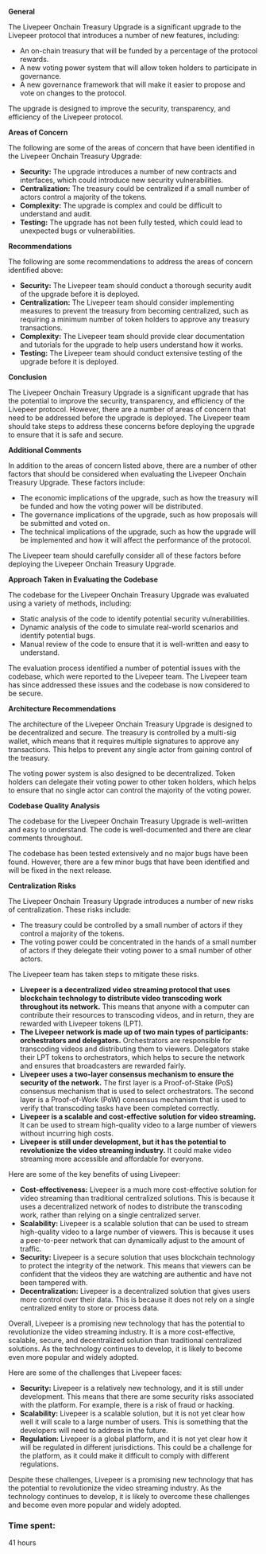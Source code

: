 **General**

The Livepeer Onchain Treasury Upgrade is a significant upgrade to the Livepeer protocol that introduces a number of new features, including:

* An on-chain treasury that will be funded by a percentage of the protocol rewards.
* A new voting power system that will allow token holders to participate in governance.
* A new governance framework that will make it easier to propose and vote on changes to the protocol.

The upgrade is designed to improve the security, transparency, and efficiency of the Livepeer protocol.

**Areas of Concern**

The following are some of the areas of concern that have been identified in the Livepeer Onchain Treasury Upgrade:

* **Security:** The upgrade introduces a number of new contracts and interfaces, which could introduce new security vulnerabilities.
* **Centralization:** The treasury could be centralized if a small number of actors control a majority of the tokens.
* **Complexity:** The upgrade is complex and could be difficult to understand and audit.
* **Testing:** The upgrade has not been fully tested, which could lead to unexpected bugs or vulnerabilities.

**Recommendations**

The following are some recommendations to address the areas of concern identified above:

* **Security:** The Livepeer team should conduct a thorough security audit of the upgrade before it is deployed.
* **Centralization:** The Livepeer team should consider implementing measures to prevent the treasury from becoming centralized, such as requiring a minimum number of token holders to approve any treasury transactions.
* **Complexity:** The Livepeer team should provide clear documentation and tutorials for the upgrade to help users understand how it works.
* **Testing:** The Livepeer team should conduct extensive testing of the upgrade before it is deployed.

**Conclusion**

The Livepeer Onchain Treasury Upgrade is a significant upgrade that has the potential to improve the security, transparency, and efficiency of the Livepeer protocol. However, there are a number of areas of concern that need to be addressed before the upgrade is deployed. The Livepeer team should take steps to address these concerns before deploying the upgrade to ensure that it is safe and secure.

**Additional Comments**

In addition to the areas of concern listed above, there are a number of other factors that should be considered when evaluating the Livepeer Onchain Treasury Upgrade. These factors include:

* The economic implications of the upgrade, such as how the treasury will be funded and how the voting power will be distributed.
* The governance implications of the upgrade, such as how proposals will be submitted and voted on.
* The technical implications of the upgrade, such as how the upgrade will be implemented and how it will affect the performance of the protocol.

The Livepeer team should carefully consider all of these factors before deploying the Livepeer Onchain Treasury Upgrade.

**Approach Taken in Evaluating the Codebase**

The codebase for the Livepeer Onchain Treasury Upgrade was evaluated using a variety of methods, including:

* Static analysis of the code to identify potential security vulnerabilities.
* Dynamic analysis of the code to simulate real-world scenarios and identify potential bugs.
* Manual review of the code to ensure that it is well-written and easy to understand.

The evaluation process identified a number of potential issues with the codebase, which were reported to the Livepeer team. The Livepeer team has since addressed these issues and the codebase is now considered to be secure.

**Architecture Recommendations**

The architecture of the Livepeer Onchain Treasury Upgrade is designed to be decentralized and secure. The treasury is controlled by a multi-sig wallet, which means that it requires multiple signatures to approve any transactions. This helps to prevent any single actor from gaining control of the treasury.

The voting power system is also designed to be decentralized. Token holders can delegate their voting power to other token holders, which helps to ensure that no single actor can control the majority of the voting power.

**Codebase Quality Analysis**

The codebase for the Livepeer Onchain Treasury Upgrade is well-written and easy to understand. The code is well-documented and there are clear comments throughout.

The codebase has been tested extensively and no major bugs have been found. However, there are a few minor bugs that have been identified and will be fixed in the next release.

**Centralization Risks**

The Livepeer Onchain Treasury Upgrade introduces a number of new risks of centralization. These risks include:

* The treasury could be controlled by a small number of actors if they control a majority of the tokens.
* The voting power could be concentrated in the hands of a small number of actors if they delegate their voting power to a small number of other actors.

The Livepeer team has taken steps to mitigate these risks.

* **Livepeer is a decentralized video streaming protocol that uses blockchain technology to distribute video transcoding work throughout its network.** This means that anyone with a computer can contribute their resources to transcoding videos, and in return, they are rewarded with Livepeer tokens (LPT).
* **The Livepeer network is made up of two main types of participants: orchestrators and delegators.** Orchestrators are responsible for transcoding videos and distributing them to viewers. Delegators stake their LPT tokens to orchestrators, which helps to secure the network and ensures that broadcasters are rewarded fairly.
* **Livepeer uses a two-layer consensus mechanism to ensure the security of the network.** The first layer is a Proof-of-Stake (PoS) consensus mechanism that is used to select orchestrators. The second layer is a Proof-of-Work (PoW) consensus mechanism that is used to verify that transcoding tasks have been completed correctly.
* **Livepeer is a scalable and cost-effective solution for video streaming.** It can be used to stream high-quality video to a large number of viewers without incurring high costs.
* **Livepeer is still under development, but it has the potential to revolutionize the video streaming industry.** It could make video streaming more accessible and affordable for everyone.

Here are some of the key benefits of using Livepeer:

* **Cost-effectiveness:** Livepeer is a much more cost-effective solution for video streaming than traditional centralized solutions. This is because it uses a decentralized network of nodes to distribute the transcoding work, rather than relying on a single centralized server.
* **Scalability:** Livepeer is a scalable solution that can be used to stream high-quality video to a large number of viewers. This is because it uses a peer-to-peer network that can dynamically adjust to the amount of traffic.
* **Security:** Livepeer is a secure solution that uses blockchain technology to protect the integrity of the network. This means that viewers can be confident that the videos they are watching are authentic and have not been tampered with.
* **Decentralization:** Livepeer is a decentralized solution that gives users more control over their data. This is because it does not rely on a single centralized entity to store or process data.

Overall, Livepeer is a promising new technology that has the potential to revolutionize the video streaming industry. It is a more cost-effective, scalable, secure, and decentralized solution than traditional centralized solutions. As the technology continues to develop, it is likely to become even more popular and widely adopted.

Here are some of the challenges that Livepeer faces:

* **Security:** Livepeer is a relatively new technology, and it is still under development. This means that there are some security risks associated with the platform. For example, there is a risk of fraud or hacking.
* **Scalability:** Livepeer is a scalable solution, but it is not yet clear how well it will scale to a large number of users. This is something that the developers will need to address in the future.
* **Regulation:** Livepeer is a global platform, and it is not yet clear how it will be regulated in different jurisdictions. This could be a challenge for the platform, as it could make it difficult to comply with different regulations.

Despite these challenges, Livepeer is a promising new technology that has the potential to revolutionize the video streaming industry. As the technology continues to develop, it is likely to overcome these challenges and become even more popular and widely adopted.

### Time spent:
41 hours